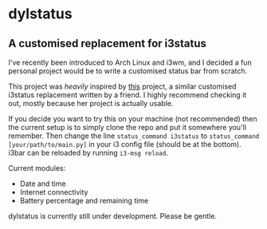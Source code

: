 # dylstatus
## A customised replacement for i3status
I've recently been introduced to Arch Linux and i3wm, and I decided a fun
personal project would be to write a customised status bar from scratch.

This project was _heavily_ inspired by
[this](https://git.tdpain.net/codemicro/bar) project, a similar customised
i3status replacement written by a friend. I highly recommend checking it out,
mostly because her project is actually usable.

If you decide you want to try this on your machine (not recommended) then the
current setup is to simply clone the repo and put it somewhere you'll remember.
Then change the line `status_command i3status` to `status_command 
[your/path/to/main.py]` in your i3 config file (should be at the bottom). i3bar
can be reloaded by running `i3-msg reload`. 

Current modules:
- Date and time
- Internet connectivity
- Battery percentage and remaining time

dylstatus is currently still under development. Please be gentle.

